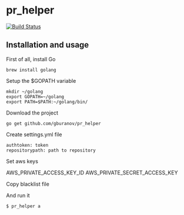 # pr_helper

[![Build Status](https://travis-ci.org/gburanov/pr_helper_frontend.svg?branch=master)](https://travis-ci.org/gburanov/pr_helper_frontend)

Installation and usage
----------------------
First of all, install Go

    brew install golang

Setup the $GOPATH variable

    mkdir ~/golang
    export GOPATH=~/golang
    export PATH=$PATH:~/golang/bin/

Download the project

    go get github.com/gburanov/pr_helper

Create settings.yml file

    authtoken: token
    repositorypath: path to repository

Set aws keys

   AWS_PRIVATE_ACCESS_KEY_ID
   AWS_PRIVATE_SECRET_ACCESS_KEY

Copy blacklist file

And run it

    $ pr_helper a
